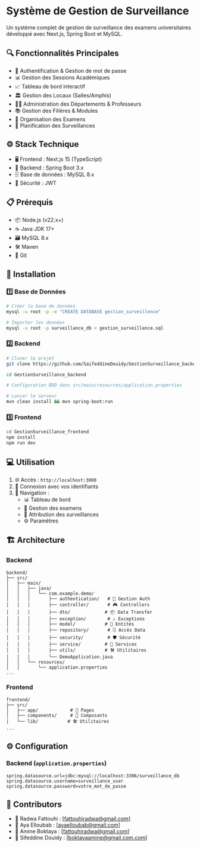 # Système de Gestion de Surveillance

Un système complet de gestion de surveillance des examens universitaires développé avec Next.js, Spring Boot et MySQL.

## 🔍 Fonctionnalités Principales

- 🔐 Authentification & Gestion de mot de passe
- 📊 Gestion des Sessions Académiques
- 📈 Tableau de bord interactif 
- 🏛️ Gestion des Locaux (Salles/Amphis)
- 👨‍🏫 Administration des Départements & Professeurs
- 📚 Gestion des Filières & Modules
- 📝 Organisation des Examens
- 👥 Planification des Surveillances

## ⚙️ Stack Technique

- 🖥️ Frontend : Next.js 15 (TypeScript)
- 🔧 Backend : Spring Boot 3.x
- 🗄️ Base de données : MySQL 8.x
- 🔑 Sécurité : JWT

## 📋 Prérequis 

- 📦 Node.js (v22.x+)
- ☕ Java JDK 17+
- 🗃️ MySQL 8.x
- 🛠️ Maven
- 📂 Git

## 🚀 Installation

### 1️⃣ Base de Données

```bash
# Créer la base de données
mysql -u root -p -e "CREATE DATABASE gestion_surveillence"

# Importer les données
mysql -u root -p surveillance_db < gestion_surveillence.sql
```

### 2️⃣ Backend

```bash
# Cloner le projet
git clone https://github.com/SaifeddineDouidy/GestionSurveillance_backend.git

cd GestionSurveillance_backend

# Configuration BDD dans src/main/resources/application.properties

# Lancer le serveur
mvn clean install && mvn spring-boot:run
```

### 3️⃣ Frontend

```bash
cd GestionSurveillance_frontend
npm install
npm run dev
```

## 💻 Utilisation

1. 🌐 Accès : `http://localhost:3000`
2. 🔐 Connexion avec vos identifiants
3. 📱 Navigation :
   - 📊 Tableau de bord
   - 📝 Gestion des examens
   - 👥 Attribution des surveillances
   - ⚙️ Paramètres

## 🏗️ Architecture

### Backend

```
backend/
├── src/
│   ├── main/
│   │   ├── java/
│   │   │   └── com.example.demo/
│   │   │       ├── authentication/   # 🔐 Gestion Auth
│   │   │       ├── controller/       # 🎮 Controllers
│   │   │       ├── dto/             # 📦 Data Transfer
│   │   │       ├── exception/        # ⚠️ Exceptions
│   │   │       ├── model/           # 💾 Entités
│   │   │       ├── repository/       # 🗄️ Accès Data
│   │   │       ├── security/         # 🛡️ Sécurité
│   │   │       ├── service/         # 🔧 Services
│   │   │       ├── utils/           # 🛠️ Utilitaires
│   │   │       └── DemoApplication.java
│   │   └── resources/
│   │       └── application.properties
...
```

### Frontend

```
frontend/
├── src/
│   ├── app/            # 📱 Pages
│   ├── components/     # 🧩 Composants
│   └── lib/           # 🛠️ Utilitaires
...
```


## ⚙️ Configuration

### Backend (`application.properties`)

```properties
spring.datasource.url=jdbc:mysql://localhost:3306/surveillance_db
spring.datasource.username=surveillance_user
spring.datasource.password=votre_mot_de_passe
```

## 🤝 Contributors

- 📧 Radwa Fattouhi : [fattouhiradwa@gmail.com]
- 📧 Aya Elloubab : [ayaelloubab@gmail.com]
- 📧 Amine Boktaya : [fattouhiradwa@gmail.com]
- 📧 Sifeddine Douidy : [boktayaamine@gmail.com.com]




